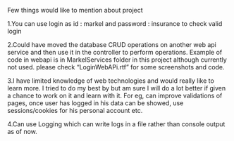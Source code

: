  

Few things would like to mention about project

1.You can use login as id : markel and password : insurance to check valid login

2.Could have moved the database CRUD operations on another web api service and then use it in the controller to perform operations. 
Example of code in webapi is in MarkelServices folder in this project although currently not used. please check “LoginWebAPi.rtf” for some screenshots and code.

3.I have limited knowledge of web technologies and would really like to learn more. I tried to do my best by but am sure I will do a lot better if given a chance to work on it and learn with it. For eg, can improve validations of pages, once user has logged in his data can be showed, use sessions/cookies for his personal account etc.

4.Can use Logging which can write logs in a file rather than console output as of now.
